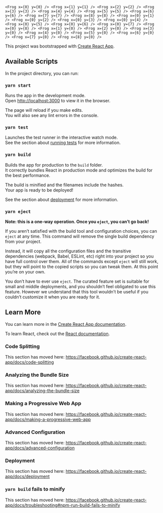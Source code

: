 `<Frog x={0} y={0} /> <Frog x={1} y={1} /> <Frog x={2} y={2} /> <Frog x={3} y={3} /> <Frog x={4} y={4} /> <Frog x={5} y={5} /> <Frog x={6} y={6} /> <Frog x={7} y={7} /> <Frog x={8} y={8} /> <Frog x={0} y={1} /> <Frog x={0} y={2} /> <Frog x={0} y={3} /> <Frog x={0} y={4} /> <Frog x={0} y={5} /> <Frog x={0} y={6} /> <Frog x={0} y={7} /> <Frog x={0} y={8} /> <Frog x={1} y={0} /> <Frog x={2} y={0} /> <Frog x={3} y={0} /> <Frog x={4} y={0} /> <Frog x={5} y={0} /> <Frog x={6} y={0} /> <Frog x={7} y={0} /> <Frog x={8} y={0} />`

This project was bootstrapped with [Create React App](https://github.com/facebook/create-react-app).

## Available Scripts

In the project directory, you can run:

### `yarn start`

Runs the app in the development mode.<br />
Open [http://localhost:3000](http://localhost:3000) to view it in the browser.

The page will reload if you make edits.<br />
You will also see any lint errors in the console.

### `yarn test`

Launches the test runner in the interactive watch mode.<br />
See the section about [running tests](https://facebook.github.io/create-react-app/docs/running-tests) for more information.

### `yarn build`

Builds the app for production to the `build` folder.<br />
It correctly bundles React in production mode and optimizes the build for the best performance.

The build is minified and the filenames include the hashes.<br />
Your app is ready to be deployed!

See the section about [deployment](https://facebook.github.io/create-react-app/docs/deployment) for more information.

### `yarn eject`

**Note: this is a one-way operation. Once you `eject`, you can’t go back!**

If you aren’t satisfied with the build tool and configuration choices, you can `eject` at any time. This command will remove the single build dependency from your project.

Instead, it will copy all the configuration files and the transitive dependencies (webpack, Babel, ESLint, etc) right into your project so you have full control over them. All of the commands except `eject` will still work, but they will point to the copied scripts so you can tweak them. At this point you’re on your own.

You don’t have to ever use `eject`. The curated feature set is suitable for small and middle deployments, and you shouldn’t feel obligated to use this feature. However we understand that this tool wouldn’t be useful if you couldn’t customize it when you are ready for it.

## Learn More

You can learn more in the [Create React App documentation](https://facebook.github.io/create-react-app/docs/getting-started).

To learn React, check out the [React documentation](https://reactjs.org/).

### Code Splitting

This section has moved here: https://facebook.github.io/create-react-app/docs/code-splitting

### Analyzing the Bundle Size

This section has moved here: https://facebook.github.io/create-react-app/docs/analyzing-the-bundle-size

### Making a Progressive Web App

This section has moved here: https://facebook.github.io/create-react-app/docs/making-a-progressive-web-app

### Advanced Configuration

This section has moved here: https://facebook.github.io/create-react-app/docs/advanced-configuration

### Deployment

This section has moved here: https://facebook.github.io/create-react-app/docs/deployment

### `yarn build` fails to minify

This section has moved here: https://facebook.github.io/create-react-app/docs/troubleshooting#npm-run-build-fails-to-minify
